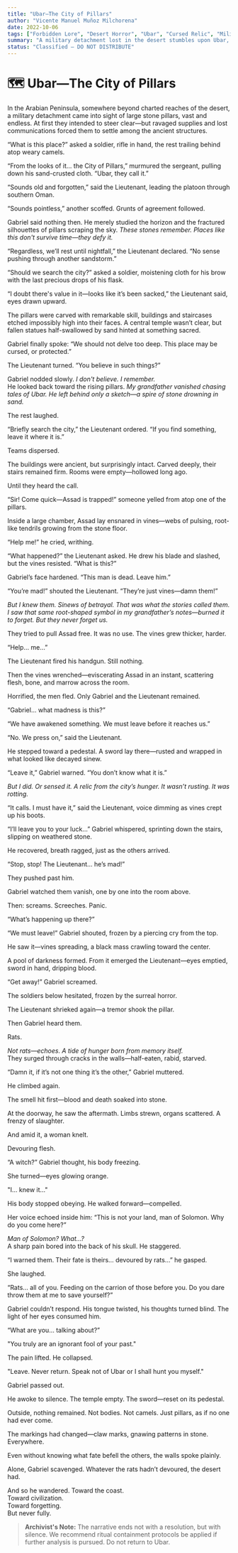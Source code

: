 ```yaml
---
title: "Ubar—The City of Pillars"
author: "Vicente Manuel Muñoz Milchorena"
date: 2022-10-06
tags: ["Forbidden Lore", "Desert Horror", "Ubar", "Cursed Relic", "Military Encounter"]
summary: "A military detachment lost in the desert stumbles upon Ubar, the fabled City of Pillars. One survivor—Gabriel—records a descent into madness, monstrous hunger, and haunting truths better left buried."
status: "Classified — DO NOT DISTRIBUTE"
---
```


# 🗺️ Ubar—The City of Pillars

In the Arabian Peninsula, somewhere beyond charted reaches of the desert, a military detachment came into sight of large stone pillars, vast and endless. At first they intended to steer clear—but ravaged supplies and lost communications forced them to settle among the ancient structures.

“What is this place?” asked a soldier, rifle in hand, the rest trailing behind atop weary camels.

“From the looks of it… the City of Pillars,” murmured the sergeant, pulling down his sand-crusted cloth. “Ubar, they call it.”

“Sounds old and forgotten,” said the Lieutenant, leading the platoon through southern Oman.

“Sounds pointless,” another scoffed. Grunts of agreement followed.

Gabriel said nothing then. He merely studied the horizon and the fractured silhouettes of pillars scraping the sky. *These stones remember. Places like this don't survive time—they defy it.*

“Regardless, we’ll rest until nightfall,” the Lieutenant declared. “No sense pushing through another sandstorm.”

“Should we search the city?” asked a soldier, moistening cloth for his brow with the last precious drops of his flask.

“I doubt there's value in it—looks like it’s been sacked,” the Lieutenant said, eyes drawn upward.

The pillars were carved with remarkable skill, buildings and staircases etched impossibly high into their faces. A central temple wasn’t clear, but fallen statues half-swallowed by sand hinted at something sacred.

Gabriel finally spoke: “We should not delve too deep. This place may be cursed, or protected.”

The Lieutenant turned. “You believe in such things?”

Gabriel nodded slowly. *I don't believe. I remember.*  
He looked back toward the rising pillars. *My grandfather vanished chasing tales of Ubar. He left behind only a sketch—a spire of stone drowning in sand.*

The rest laughed.

“Briefly search the city,” the Lieutenant ordered. “If you find something, leave it where it is.”

Teams dispersed.

The buildings were ancient, but surprisingly intact. Carved deeply, their stairs remained firm. Rooms were empty—hollowed long ago.

Until they heard the call.

“Sir! Come quick—Assad is trapped!” someone yelled from atop one of the pillars.

Inside a large chamber, Assad lay ensnared in vines—webs of pulsing, root-like tendrils growing from the stone floor.

“Help me!” he cried, writhing.

“What happened?” the Lieutenant asked. He drew his blade and slashed, but the vines resisted. “What is this?”

Gabriel’s face hardened. “This man is dead. Leave him.”

“You’re mad!” shouted the Lieutenant. “They’re just vines—damn them!”

*But I knew them. Sinews of betrayal. That was what the stories called them. I saw that same root-shaped symbol in my grandfather’s notes—burned it to forget. But they never forget us.*

They tried to pull Assad free. It was no use. The vines grew thicker, harder.

“Help… me…”

The Lieutenant fired his handgun. Still nothing.

Then the vines wrenched—eviscerating Assad in an instant, scattering flesh, bone, and marrow across the room.

Horrified, the men fled. Only Gabriel and the Lieutenant remained.

“Gabriel… what madness is this?”

“We have awakened something. We must leave before it reaches us.”

“No. We press on,” said the Lieutenant.

He stepped toward a pedestal. A sword lay there—rusted and wrapped in what looked like decayed sinew.

“Leave it,” Gabriel warned. “You don’t know what it is.”

*But I did. Or sensed it. A relic from the city’s hunger. It wasn’t rusting. It was rotting.*

“It calls. I must have it,” said the Lieutenant, voice dimming as vines crept up his boots.

“I’ll leave you to your luck…” Gabriel whispered, sprinting down the stairs, slipping on weathered stone.

He recovered, breath ragged, just as the others arrived.

“Stop, stop! The Lieutenant… he’s mad!”

They pushed past him.

Gabriel watched them vanish, one by one into the room above.

Then: screams. Screeches. Panic.

“What’s happening up there?”

“We must leave!” Gabriel shouted, frozen by a piercing cry from the top.

He saw it—vines spreading, a black mass crawling toward the center.

A pool of darkness formed. From it emerged the Lieutenant—eyes emptied, sword in hand, dripping blood.

“Get away!” Gabriel screamed.

The soldiers below hesitated, frozen by the surreal horror.

The Lieutenant shrieked again—a tremor shook the pillar.

Then Gabriel heard them.

Rats.

*Not rats—echoes. A tide of hunger born from memory itself.*  
They surged through cracks in the walls—half-eaten, rabid, starved.

“Damn it, if it’s not one thing it’s the other,” Gabriel muttered.

He climbed again.

The smell hit first—blood and death soaked into stone.

At the doorway, he saw the aftermath. Limbs strewn, organs scattered. A frenzy of slaughter.

And amid it, a woman knelt.

Devouring flesh.

“A witch?” Gabriel thought, his body freezing.

She turned—eyes glowing orange.

"I… knew it…"

His body stopped obeying. He walked forward—compelled.

Her voice echoed inside him: “This is not your land, man of Solomon. Why do you come here?”

*Man of Solomon? What…?*  
A sharp pain bored into the back of his skull. He staggered.

“I warned them. Their fate is theirs… devoured by rats…” he gasped.

She laughed.

“Rats… all of you. Feeding on the carrion of those before you. Do you dare throw them at me to save yourself?”

Gabriel couldn’t respond. His tongue twisted, his thoughts turned blind. The light of her eyes consumed him.

“What are you… talking about?”

"You truly are an ignorant fool of your past."

The pain lifted. He collapsed.

"Leave. Never return. Speak not of Ubar or I shall hunt you myself."

Gabriel passed out.

He awoke to silence. The temple empty. The sword—reset on its pedestal.

Outside, nothing remained. Not bodies. Not camels. Just pillars, as if no one had ever come.

The markings had changed—claw marks, gnawing patterns in stone. Everywhere.

Even without knowing what fate befell the others, the walls spoke plainly.

Alone, Gabriel scavenged. Whatever the rats hadn’t devoured, the desert had.

And so he wandered. Toward the coast.  
Toward civilization.  
Toward forgetting.  
But never fully.

> **Archivist's Note:** The narrative ends not with a resolution, but with silence. We recommend ritual containment protocols be applied if further analysis is pursued. Do not return to Ubar.

